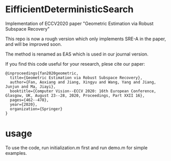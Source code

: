 # EifficientDeterministicSearch

Implementation of ECCV2020 paper "Geometric Estimation via Robust Subspace Recovery"

This repo is now a rough version which only implements SRE-A in the paper, and will be improved soon. 

The method is renamed as EAS which is used in our journal version. 

If you find this code useful for your research, plese cite our paper:

```
@inproceedings{fan2020geometric,
  title={Geometric Estimation via Robust Subspace Recovery},
  author={Fan, Aoxiang and Jiang, Xingyu and Wang, Yang and Jiang, Junjun and Ma, Jiayi},
  booktitle={Computer Vision--ECCV 2020: 16th European Conference, Glasgow, UK, August 23--28, 2020, Proceedings, Part XXII 16},
  pages={462--478},
  year={2020},
  organization={Springer}
}
```

# usage

To use the code, run initialization.m first and run demo.m for simple examples.


